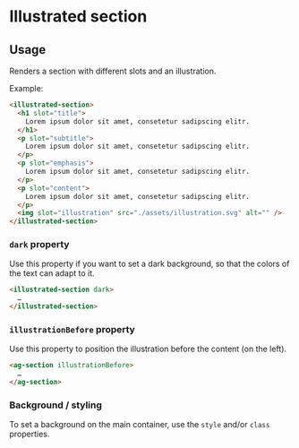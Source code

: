 # Illustrated section

## Usage

Renders a section with different slots and an illustration.

Example:

```html
<illustrated-section>
  <h1 slot="title">
    Lorem ipsum dolor sit amet, consetetur sadipscing elitr.
  </h1>
  <p slot="subtitle">
    Lorem ipsum dolor sit amet, consetetur sadipscing elitr.
  </p>
  <p slot="emphasis">
    Lorem ipsum dolor sit amet, consetetur sadipscing elitr.
  </p>
  <p slot="content">
    Lorem ipsum dolor sit amet, consetetur sadipscing elitr.
  </p>
  <img slot="illustration" src="./assets/illustration.svg" alt="" />
</illustrated-section>
```

### `dark` property

Use this property if you want to set a dark background, so that the colors of the text can adapt to it.

```html
<illustrated-section dark>
  …
</illustrated-section>
```

### `illustrationBefore` property

Use this property to position the illustration before the content (on the left).

```html
<ag-section illustrationBefore>
  …
</ag-section>
```

### Background / styling

To set a background on the main container, use the `style` and/or `class` properties.

